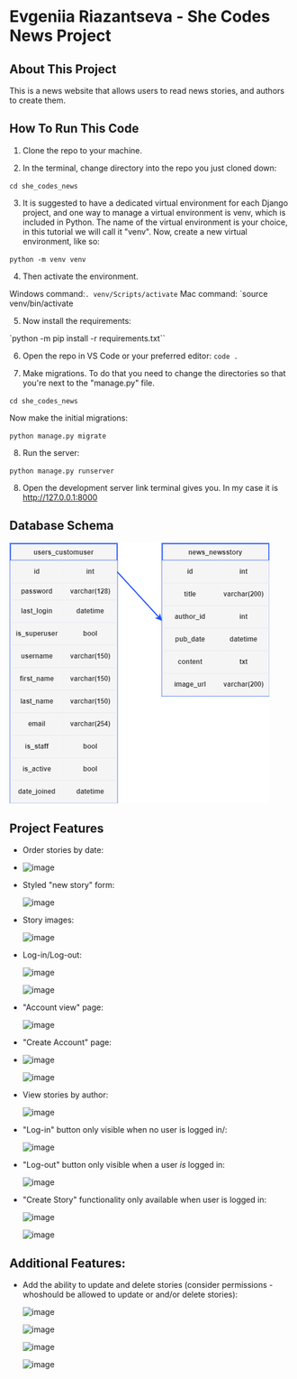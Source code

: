 # Evgeniia Riazantseva - She Codes News Project

## About This Project

This is a news website that allows users to read news stories,  and authors to create them.

## How To Run This Code

1. Clone the repo to your machine.

2. In the terminal, change directory into the repo you just cloned down:

`cd she_codes_news`

3. It is suggested to have a dedicated virtual environment for each Django project, and one way to manage a virtual environment is venv, which is included in Python. The name of the virtual environment is your choice, in this tutorial we will call it "venv".
Now, create a new virtual environment, like so:

`python -m venv venv`

4. Then activate the environment.

Windows command:``. venv/Scripts/activate``
Mac command: `source venv/bin/activate

5. Now install the requirements: 

`python -m pip install -r requirements.txt``

6. Open the repo in VS Code or your preferred editor:
`code .`

7. Make migrations. To do that you need to change the directories so that you're next to the "manage.py" file. 

`cd she_codes_news`

Now make the initial migrations:

`python manage.py migrate`

8. Run the server:

`python manage.py runserver`

8. Open the development server link terminal gives you. In my case it is http://127.0.0.1:8000

## Database Schema

![ ERD ](https://github.com/eoryazantseva/she_codes_news/blob/main/erd.drawio.png)

## Project Features 

- Order stories by date:
- 
  ![image](https://github.com/eoryazantseva/she_codes_news/assets/93800981/fceb92da-30d4-4a36-befe-fce1df7fd1d3)
  
- Styled "new story" form:

  ![image](https://github.com/eoryazantseva/she_codes_news/assets/93800981/6b9f1342-0983-4234-9641-aa568ca67d9a)
  
- Story images:

  ![image](https://github.com/eoryazantseva/she_codes_news/assets/93800981/cd0a032f-beda-4e22-839a-71fcde7552a6)

- Log-in/Log-out:

  ![image](https://github.com/eoryazantseva/she_codes_news/assets/93800981/a288790c-0328-4f01-b74d-3829c7007679)
  
  ![image](https://github.com/eoryazantseva/she_codes_news/assets/93800981/36a44ae2-c101-4318-a626-4ee36006f1b7)

- "Account view" page:

   ![image](https://github.com/eoryazantseva/she_codes_news/assets/93800981/e3704857-0440-4e95-9332-f2edcfec0ed4)

- "Create Account" page:

- ![image](https://github.com/eoryazantseva/she_codes_news/assets/93800981/23281ac7-2f23-4f8b-a30e-137addfb7e59)

  ![image](https://github.com/eoryazantseva/she_codes_news/assets/93800981/12446166-61be-4a04-8a80-1e6089136a99)

- View stories by author:

  ![image](https://github.com/eoryazantseva/she_codes_news/assets/93800981/d98c3adc-2838-4df3-800a-0edf49b015e7)
  
- "Log-in" button only visible when no user is logged in/:

  ![image](https://github.com/eoryazantseva/she_codes_news/assets/93800981/cc181c2c-6738-4fe1-879c-c33bc24688ad)
  
- "Log-out" button only visible when a user *is* logged in:

  ![image](https://github.com/eoryazantseva/she_codes_news/assets/93800981/d8297931-c153-4784-8203-28dc1e28e265)
  
- "Create Story" functionality only available when user is logged in:

  ![image](https://github.com/eoryazantseva/she_codes_news/assets/93800981/d57594a2-65bf-4786-950b-47f1fac2e638)
  
  ![image](https://github.com/eoryazantseva/she_codes_news/assets/93800981/2df2db04-0c21-4861-ba79-214187028bae)


## Additional Features:

- Add the ability to update and delete stories (consider permissions - whoshould be allowed to update or and/or delete stories):

  ![image](https://github.com/eoryazantseva/she_codes_news/assets/93800981/c32cb670-422e-4870-a3b6-47f954f24b48)
  
  ![image](https://github.com/eoryazantseva/she_codes_news/assets/93800981/7bb76109-5a94-44b6-b786-d163f05fda7c)
  
  ![image](https://github.com/eoryazantseva/she_codes_news/assets/93800981/1c243432-b228-4156-abda-9555b4ae6abc)
  
  ![image](https://github.com/eoryazantseva/she_codes_news/assets/93800981/379386fc-3ff9-443c-8f57-a52058613985)


